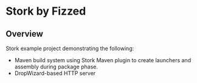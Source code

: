 Stork by Fizzed
=======================================

## Overview

Stork example project demonstrating the following:

 - Maven build system using Stork Maven plugin to create launchers and assembly
   during package phase.
 - DropWizard-based HTTP server
